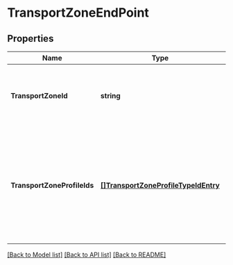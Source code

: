 # TransportZoneEndPoint

## Properties
Name | Type | Description | Notes
------------ | ------------- | ------------- | -------------
**TransportZoneId** | **string** | Unique ID identifying the transport zone for this endpoint | [default to null]
**TransportZoneProfileIds** | [**[]TransportZoneProfileTypeIdEntry**](TransportZoneProfileTypeIdEntry.md) | Identifiers of the transport zone profiles associated with this transport zone endpoint on this transport node. | [optional] [default to null]

[[Back to Model list]](../README.md#documentation-for-models) [[Back to API list]](../README.md#documentation-for-api-endpoints) [[Back to README]](../README.md)


